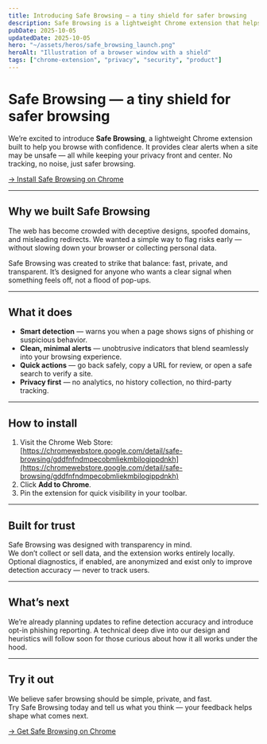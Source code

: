 ```yaml
---
title: Introducing Safe Browsing — a tiny shield for safer browsing
description: Safe Browsing is a lightweight Chrome extension that helps you spot risky websites and browse more safely, with clear alerts and no tracking.
pubDate: 2025-10-05
updatedDate: 2025-10-05
hero: "~/assets/heros/safe_browsing_launch.png"
heroAlt: "Illustration of a browser window with a shield"
tags: ["chrome-extension", "privacy", "security", "product"]
---
```


# Safe Browsing — a tiny shield for safer browsing

We’re excited to introduce **Safe Browsing**, a lightweight Chrome extension built to help you browse with confidence. It provides clear alerts when a site may be unsafe — all while keeping your privacy front and center. No tracking, no noise, just safer browsing.

[→ Install Safe Browsing on Chrome](https://chromewebstore.google.com/detail/safe-browsing/gddfnfndmpecobmliekmbilogippdnkh?hl=en)

---

## Why we built Safe Browsing

The web has become crowded with deceptive designs, spoofed domains, and misleading redirects. We wanted a simple way to flag risks early — without slowing down your browser or collecting personal data.

Safe Browsing was created to strike that balance: fast, private, and transparent. It’s designed for anyone who wants a clear signal when something feels off, not a flood of pop-ups.

---

## What it does

- **Smart detection** — warns you when a page shows signs of phishing or suspicious behavior.  
- **Clean, minimal alerts** — unobtrusive indicators that blend seamlessly into your browsing experience.  
- **Quick actions** — go back safely, copy a URL for review, or open a safe search to verify a site.  
- **Privacy first** — no analytics, no history collection, no third-party tracking.

---

## How to install

1. Visit the Chrome Web Store:  
   [https://chromewebstore.google.com/detail/safe-browsing/gddfnfndmpecobmliekmbilogippdnkh](https://chromewebstore.google.com/detail/safe-browsing/gddfnfndmpecobmliekmbilogippdnkh)  
2. Click **Add to Chrome**.  
3. Pin the extension for quick visibility in your toolbar.

---

## Built for trust

Safe Browsing was designed with transparency in mind.  
We don’t collect or sell data, and the extension works entirely locally.  
Optional diagnostics, if enabled, are anonymized and exist only to improve detection accuracy — never to track users.

---

## What’s next

We’re already planning updates to refine detection accuracy and introduce opt-in phishing reporting. A technical deep dive into our design and heuristics will follow soon for those curious about how it all works under the hood.

---

## Try it out

We believe safer browsing should be simple, private, and fast.  
Try Safe Browsing today and tell us what you think — your feedback helps shape what comes next.

[→ Get Safe Browsing on Chrome](https://chromewebstore.google.com/detail/safe-browsing/gddfnfndmpecobmliekmbilogippdnkh?hl=en)
